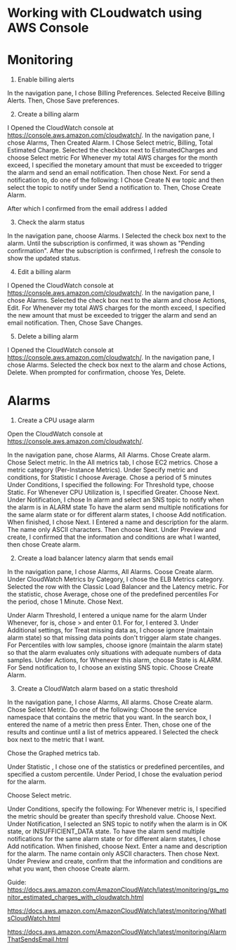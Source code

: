 # Working with CLoudwatch using AWS Console 

# Monitoring 

1. Enable billing alerts

In the navigation pane, I chose Billing Preferences.
Selected Receive Billing Alerts.
Then, Chose Save preferences.

2. Create a billing alarm

I Opened the CloudWatch console at https://console.aws.amazon.com/cloudwatch/.
In the navigation pane, I chose Alarms, Then Created Alarm.
I Chose Select metric, Billing, Total Estimated Charge.
Selected the checkbox next to EstimatedCharges and choose Select metric
For Whenever my total AWS charges for the month exceed, I specified the monetary amount that must be exceeded to trigger the alarm and send an email notification. Then chose Next.
For send a notification to, do one of the following:
I Chose Create N ew topic and then select the topic to notify under Send a notification to.
Then, Chose Create Alarm.

After which I confirmed from the email address I added


3. Check the alarm status

In the navigation pane, choose Alarms.
I Selected the check box next to the alarm. Until the subscription is confirmed, it was shown as "Pending confirmation". After the subscription is confirmed, I refresh the console to show the updated status.

4. Edit a billing alarm


I Opened the CloudWatch console at https://console.aws.amazon.com/cloudwatch/.
In the navigation pane, I chose Alarms.
Selected the check box next to the alarm and chose Actions, Edit.
For Whenever my total AWS charges for the month exceed, I specified the new amount that must be exceeded to trigger the alarm and send an email notification.
Then, Chose Save Changes.


5. Delete a billing alarm

I Opened the CloudWatch console at https://console.aws.amazon.com/cloudwatch/.
In the navigation pane, I chose Alarms.
Selected the check box next to the alarm and chose Actions, Delete.
When prompted for confirmation, choose Yes, Delete.




# Alarms

1. Create a CPU usage alarm

Open the CloudWatch console at https://console.aws.amazon.com/cloudwatch/.

In the navigation pane, chose Alarms, All Alarms.
Chose Create alarm.
Chose Select metric.
In the All metrics tab, I chose EC2 metrics.
Chose a metric category (Per-Instance Metrics).
Under Specify metric and conditions, for Statistic I choose Average. 
Chose a period of 5 minutes
Under Conditions, I specified the following:
For Threshold type, choose Static.
For Whenever CPU Utilization is, I specified Greater. 
Choose Next.
Under Notification, I chose In alarm and select an SNS topic to notify when the alarm is in ALARM state
To have the alarm send multiple notifications for the same alarm state or for different alarm states, I choose Add notification.
When finished, I chose Next.
I Entered a name and description for the alarm. The name only ASCII characters. Then choose Next.
Under Preview and create, I confirmed that the information and conditions are what I wanted, then chose Create alarm.

2. Create a load balancer latency alarm that sends email

In the navigation pane, I chose Alarms, All Alarms.
Coose Create alarm.
Under CloudWatch Metrics by Category, I chose the ELB Metrics category.
Selected the row with the Classic Load Balancer and the Latency metric.
For the statistic, chose Average, chose one of the predefined percentiles
For the period, chose 1 Minute.
Chose Next.

Under Alarm Threshold, I entered a unique name for the alarm 
Under Whenever, for is, chose > and enter 0.1. For for, I entered 3.
Under Additional settings, for Treat missing data as, I choose ignore (maintain alarm state) so that missing data points don't trigger alarm state changes.
For Percentiles with low samples, choose ignore (maintain the alarm state) so that the alarm evaluates only situations with adequate numbers of data samples.
Under Actions, for Whenever this alarm, choose State is ALARM. For Send notification to, I choose an existing SNS topic.
Choose Create Alarm.


3. Create a CloudWatch alarm based on a static threshold

In the navigation pane, I chose Alarms, All alarms.
Chose Create alarm.
Chose Select Metric.
Do one of the following:
Choose the service namespace that contains the metric that you want.
In the search box, I entered the name of a metric then press Enter. Then, chose one of the results and continue until a list of metrics appeared. I Selected the check box next to the metric that I want.

Chose the Graphed metrics tab.

Under Statistic , I chose one of the statistics or predefined percentiles, and specified a custom percentile.
Under Period, I chose the evaluation period for the alarm. 

Choose Select metric.

Under Conditions, specify the following:
For Whenever metric is, I specified the metric should be greater than specify threshold value.
Choose Next.
Under Notification, I selected an SNS topic to notify when the alarm is in OK state, or INSUFFICIENT_DATA state.
To have the alarm send multiple notifications for the same alarm state or for different alarm states, I chose Add notification.
When finished, choose Next.
Enter a name and description for the alarm. The name contain only ASCII characters. Then chose Next.
Under Preview and create, confirm that the information and conditions are what you want, then choose Create alarm.



Guide:
https://docs.aws.amazon.com/AmazonCloudWatch/latest/monitoring/gs_monitor_estimated_charges_with_cloudwatch.html

https://docs.aws.amazon.com/AmazonCloudWatch/latest/monitoring/WhatIsCloudWatch.html

https://docs.aws.amazon.com/AmazonCloudWatch/latest/monitoring/AlarmThatSendsEmail.html








